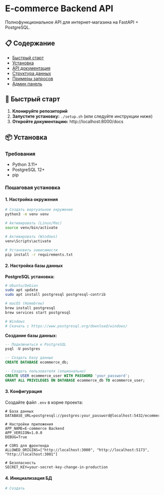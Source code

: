 # E-commerce Backend API

Полнофункциональное API для интернет-магазина на FastAPI + PostgreSQL.

## 📋 Содержание

- [Быстрый старт](#быстрый-старт)
- [Установка](#установка)
- [API документация](#api-документация)
- [Структура данных](#структура-данных)
- [Примеры запросов](#примеры-запросов)
- [Админ панель](#админ-панель)

## 🚀 Быстрый старт

1. **Клонируйте репозиторий**
2. **Запустите установку:** `./setup.sh` (или следуйте инструкции ниже)
3. **Откройте документацию:** http://localhost:8000/docs

## 📦 Установка

### Требования

- Python 3.11+
- PostgreSQL 12+
- pip

### Пошаговая установка

#### 1. Настройка окружения

```bash
# Создать виртуальное окружение
python3 -m venv venv

# Активировать (Linux/Mac)
source venv/bin/activate

# Активировать (Windows)
venv\Scripts\activate

# Установить зависимости
pip install -r requirements.txt
```

#### 2. Настройка базы данных

**PostgreSQL установка:**

```bash
# Ubuntu/Debian
sudo apt update
sudo apt install postgresql postgresql-contrib

# macOS (Homebrew)
brew install postgresql
brew services start postgresql

# Windows
# Скачать с https://www.postgresql.org/download/windows/
```

**Создание базы данных:**

```sql
-- Подключиться к PostgreSQL
psql -U postgres

-- Создать базу данных
CREATE DATABASE ecommerce_db;

-- Создать пользователя (опционально)
CREATE USER ecommerce_user WITH PASSWORD 'your_password';
GRANT ALL PRIVILEGES ON DATABASE ecommerce_db TO ecommerce_user;
```

#### 3. Конфигурация

Создайте файл `.env` в корне проекта:

```env
# База данных
DATABASE_URL=postgresql://postgres:your_password@localhost:5432/ecommerce_db

# Настройки приложения
APP_NAME=E-commerce Backend
APP_VERSION=1.0.0
DEBUG=True

# CORS для фронтенда
ALLOWED_ORIGINS=["http://localhost:3000", "http://localhost:5173", "http://localhost:3001"]

# Безопасность
SECRET_KEY=your-secret-key-change-in-production
```

#### 4. Инициализация БД

```bash
# Создать